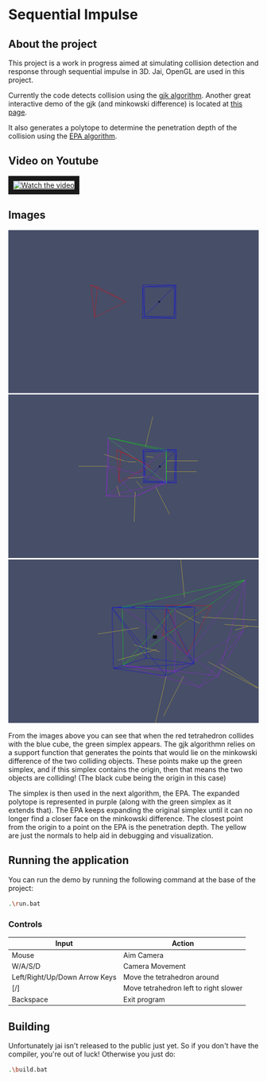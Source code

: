 # Sequential Impulse

## About the project
This project is a work in progress aimed at simulating collision detection and response through sequential impulse in 3D. Jai, OpenGL are used in this project.

Currently the code detects collision using the [gjk algorithm](https://en.wikipedia.org/wiki/Gilbert%E2%80%93Johnson%E2%80%93Keerthi_distance_algorithm). Another great interactive demo of the gjk (and minkowski difference) is located at [this page](https://cse442-17f.github.io/Gilbert-Johnson-Keerthi-Distance-Algorithm/).

It also generates a polytope to determine the penetration depth of the collision using the [EPA algorithm](https://dyn4j.org/2010/05/epa-expanding-polytope-algorithm/).


## Video on Youtube
<a href="http://www.youtube.com/watch?feature=player_embedded&v=4rg4jiwT5mM" target="_blank">
 <img src="http://img.youtube.com/vi/4rg4jiwT5mM/mqdefault.jpg" alt="Watch the video" width="240" height="180" border="10" />
</a>


## Images
![seqImp_1](/assets/images/seqImp_1.png)
![seqImp_2](/assets/images/seqImp_2.png)
![seqImp_3](/assets/images/seqImp_3.png)

From the images above you can see that when the red tetrahedron collides with the blue cube, the green simplex appears. The gjk algorithmn relies on a support function that generates the points that would lie on the minkowski difference of the two colliding objects. These points make up the green simplex, and if this simplex contains the origin, then that means the two objects are colliding! (The black cube being the origin in this case)

The simplex is then used in the next algorithm, the EPA. The expanded polytope is represented in purple (along with the green simplex as it extends that). The EPA keeps expanding the original simplex until it can no longer find a closer face on the minkowski difference. The closest point from the origin to a point on the EPA is the penetration depth. The yellow are just the normals to help aid in debugging and visualization.

## Running the application
You can run the demo by running the following command at the base of the project:

```bash
.\run.bat
```


### Controls
| Input | Action |
| ----- | ------ |
| Mouse | Aim Camera |
| W/A/S/D | Camera Movement |
| Left/Right/Up/Down Arrow Keys | Move the tetrahedron around |
| [/] | Move tetrahedron left to right slower |
| Backspace | Exit program |


## Building
Unfortunately jai isn't released to the public just yet. So if you don't have the compiler, you're out of luck!
Otherwise you just do:

```bash
.\build.bat
```
